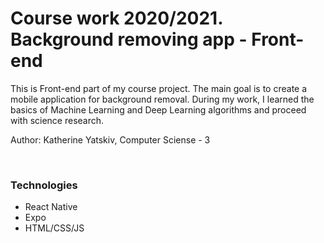﻿# Course work 2020/2021. Background removing app - Front-end
<p> This is Front-end part of my course project. The main goal is to create a mobile application for background removal. During my work, I learned the basics of Machine Learning and Deep Learning algorithms and proceed with science research. </p>
<p> Author: Katherine Yatskiv, Computer Sciense - 3 </p>
</br>
<p> <h3> Technologies </h3>
<ul>
<li> React Native</li>
  <li> Expo </li>
<li> HTML/CSS/JS </li>
</ul>
</p>
